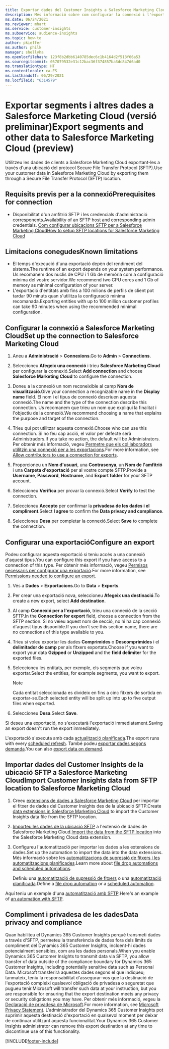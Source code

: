 ```yaml
---
title: Exportar dades del Customer Insights a Salesforce Marketing Cloud
description: Més informació sobre com configurar la connexió i l'exportació a Salesforce Marketing Cloud.
ms.date: 06/24/2021
ms.reviewer: mhart
ms.service: customer-insights
ms.subservice: audience-insights
ms.topic: how-to
author: pkieffer
ms.author: philk
manager: shellyha
ms.openlocfilehash: 123f8b2dbb6140785dec6c1b4164d2f513f66a53
ms.sourcegitcommit: 057079532e31c12bac36f374857ba3dc847d6ad0
ms.translationtype: HT
ms.contentlocale: ca-ES
ms.lasthandoff: 06/29/2021
ms.locfileid: "6314579"
---
```

# <a name="export-segments-and-other-data-to-salesforce-marketing-cloud-preview"></a><span data-ttu-id="847cb-103">Exportar segments i altres dades a Salesforce Marketing Cloud (versió preliminar)</span><span class="sxs-lookup"><span data-stu-id="847cb-103">Export segments and other data to Salesforce Marketing Cloud (preview)</span></span>

<span data-ttu-id="847cb-104">Utilitzeu les dades de clients a Salesforce Marketing Cloud exportant-les a través d'una ubicació del protocol Secure File Transfer Protocol (SFTP).</span><span class="sxs-lookup"><span data-stu-id="847cb-104">Use your customer data in Salesforce Marketing Cloud by exporting them through a Secure File Transfer Protocol (SFTP) location.</span></span>

## <a name="prerequisites-for-connection"></a><span data-ttu-id="847cb-105">Requisits previs per a la connexió</span><span class="sxs-lookup"><span data-stu-id="847cb-105">Prerequisites for connection</span></span>

- <span data-ttu-id="847cb-106">Disponibilitat d'un amfitrió SFTP i les credencials d'administració corresponents.</span><span class="sxs-lookup"><span data-stu-id="847cb-106">Availability of an SFTP host and corresponding admin credentials.</span></span> [<span data-ttu-id="847cb-107">Com configurar ubicacions SFTP per a Salesforce Marketing Cloud</span><span class="sxs-lookup"><span data-stu-id="847cb-107">How to setup SFTP locations for Salesforce Marketing Cloud</span></span>](https://help.salesforce.com/articleView?id=sf.mc_es_configure_enhanced_ftp.htm&type=5) 

## <a name="known-limitations"></a><span data-ttu-id="847cb-108">Limitacions conegudes</span><span class="sxs-lookup"><span data-stu-id="847cb-108">Known limitations</span></span>

- <span data-ttu-id="847cb-109">El temps d'execució d'una exportació depèn del rendiment del sistema.</span><span class="sxs-lookup"><span data-stu-id="847cb-109">The runtime of an export depends on your system performance.</span></span> <span data-ttu-id="847cb-110">Us recomanem dos nuclis de CPU i 1 Gb de memòria com a configuració mínima del vostre servidor.</span><span class="sxs-lookup"><span data-stu-id="847cb-110">We recommend two CPU cores and 1 Gb of memory as minimal configuration of your server.</span></span> 
- <span data-ttu-id="847cb-111">L'exportació d'entitats amb fins a 100 milions de perfils de client pot tardar 90 minuts quan s'utilitza la configuració mínima recomanada.</span><span class="sxs-lookup"><span data-stu-id="847cb-111">Exporting entities with up to 100 million customer profiles can take 90 minutes when using the recommended minimal configuration.</span></span> 

## <a name="set-up-the-connection-to-salesforce-marketing-cloud"></a><span data-ttu-id="847cb-112">Configurar la connexió a Salesforce Marketing Cloud</span><span class="sxs-lookup"><span data-stu-id="847cb-112">Set up the connection to Salesforce Marketing Cloud</span></span>

1. <span data-ttu-id="847cb-113">Aneu a **Administració** > **Connexions**.</span><span class="sxs-lookup"><span data-stu-id="847cb-113">Go to **Admin** > **Connections**.</span></span>

1. <span data-ttu-id="847cb-114">Seleccioneu **Afegeix una connexió** i trieu **Salesforce Marketing Cloud** per configurar la connexió.</span><span class="sxs-lookup"><span data-stu-id="847cb-114">Select **Add connection** and choose **Salesforce Marketing Cloud** to configure the connection.</span></span>

1. <span data-ttu-id="847cb-115">Doneu a la connexió un nom reconeixible al camp **Nom de visualització**.</span><span class="sxs-lookup"><span data-stu-id="847cb-115">Give your connection a recognizable name in the **Display name** field.</span></span> <span data-ttu-id="847cb-116">El nom i el tipus de connexió descriuen aquesta connexió.</span><span class="sxs-lookup"><span data-stu-id="847cb-116">The name and the type of the connection describe this connection.</span></span> <span data-ttu-id="847cb-117">Us recomanem que trieu un nom que expliqui la finalitat i l'objectiu de la connexió.</span><span class="sxs-lookup"><span data-stu-id="847cb-117">We recommend choosing a name that explains the purpose and target of the connection.</span></span>

1. <span data-ttu-id="847cb-118">Trieu qui pot utilitzar aquesta connexió.</span><span class="sxs-lookup"><span data-stu-id="847cb-118">Choose who can use this connection.</span></span> <span data-ttu-id="847cb-119">Si no feu cap acció, el valor per defecte serà Administradors.</span><span class="sxs-lookup"><span data-stu-id="847cb-119">If you take no action, the default will be Administrators.</span></span> <span data-ttu-id="847cb-120">Per obtenir més informació, vegeu [Permetre que els col·laboradors utilitzin una connexió per a les exportacions](connections.md#allow-contributors-to-use-a-connection-for-exports).</span><span class="sxs-lookup"><span data-stu-id="847cb-120">For more information, see [Allow contributors to use a connection for exports](connections.md#allow-contributors-to-use-a-connection-for-exports).</span></span>

1. <span data-ttu-id="847cb-121">Proporcioneu un **Nom d'usuari**, una **Contrasenya**, un **Nom de l'amfitrió** i una **Carpeta d'exportació** per al vostre compte SFTP.</span><span class="sxs-lookup"><span data-stu-id="847cb-121">Provide a **Username**, **Password**, **Hostname**, and **Export folder** for your SFTP account.</span></span>

1. <span data-ttu-id="847cb-122">Seleccioneu **Verifica** per provar la connexió.</span><span class="sxs-lookup"><span data-stu-id="847cb-122">Select **Verify** to test the connection.</span></span>

1. <span data-ttu-id="847cb-123">Seleccioneu **Accepto** per confirmar la **privadesa de les dades i el compliment**.</span><span class="sxs-lookup"><span data-stu-id="847cb-123">Select **I agree** to confirm the **Data privacy and compliance**.</span></span>

1. <span data-ttu-id="847cb-124">Seleccioneu **Desa** per completar la connexió.</span><span class="sxs-lookup"><span data-stu-id="847cb-124">Select **Save** to complete the connection.</span></span>

## <a name="configure-an-export"></a><span data-ttu-id="847cb-125">Configurar una exportació</span><span class="sxs-lookup"><span data-stu-id="847cb-125">Configure an export</span></span>

<span data-ttu-id="847cb-126">Podeu configurar aquesta exportació si teniu accés a una connexió d'aquest tipus.</span><span class="sxs-lookup"><span data-stu-id="847cb-126">You can configure this export if you have access to a connection of this type.</span></span> <span data-ttu-id="847cb-127">Per obtenir més informació, vegeu [Permisos necessaris per configurar una exportació](export-destinations.md#set-up-a-new-export).</span><span class="sxs-lookup"><span data-stu-id="847cb-127">For more information, see [Permissions needed to configure an export](export-destinations.md#set-up-a-new-export).</span></span>

1. <span data-ttu-id="847cb-128">Vés a **Dades** > **Exportacions**.</span><span class="sxs-lookup"><span data-stu-id="847cb-128">Go to **Data** > **Exports**.</span></span>

1. <span data-ttu-id="847cb-129">Per crear una exportació nova, seleccioneu **Afegeix una destinació**.</span><span class="sxs-lookup"><span data-stu-id="847cb-129">To create a new export, select **Add destination**.</span></span>

1. <span data-ttu-id="847cb-130">Al camp **Connexió per a l'exportació**, trieu una connexió de la secció SFTP.</span><span class="sxs-lookup"><span data-stu-id="847cb-130">In the **Connection for export** field, choose a connection from the SFTP section.</span></span> <span data-ttu-id="847cb-131">Si no veieu aquest nom de secció, no hi ha cap connexió d'aquest tipus disponible.</span><span class="sxs-lookup"><span data-stu-id="847cb-131">If you don't see this section name, there are no connections of this type available to you.</span></span>

1. <span data-ttu-id="847cb-132">Trieu si voleu exportar les dades **Comprimides** o **Descomprimides** i el **delimitador de camp** per als fitxers exportats.</span><span class="sxs-lookup"><span data-stu-id="847cb-132">Choose if you want to export your data **Gzipped** or **Unzipped** and the **field delimiter** for the exported files.</span></span>

1. <span data-ttu-id="847cb-133">Seleccioneu les entitats, per exemple, els segments que voleu exportar.</span><span class="sxs-lookup"><span data-stu-id="847cb-133">Select the entities, for example segments, you want to export.</span></span>

   > [!NOTE]
   > <span data-ttu-id="847cb-134">Cada entitat seleccionada es divideix en fins a cinc fitxers de sortida en exportar-se.</span><span class="sxs-lookup"><span data-stu-id="847cb-134">Each selected entity will be split up into up to five output files when exported.</span></span> 

1. <span data-ttu-id="847cb-135">Seleccioneu **Desa**.</span><span class="sxs-lookup"><span data-stu-id="847cb-135">Select **Save**.</span></span>

<span data-ttu-id="847cb-136">Si deseu una exportació, no s'executarà l'exportació immediatament.</span><span class="sxs-lookup"><span data-stu-id="847cb-136">Saving an export doesn't run the export immediately.</span></span>

<span data-ttu-id="847cb-137">L'exportació s'executa amb cada [actualització planificada](system.md#schedule-tab).</span><span class="sxs-lookup"><span data-stu-id="847cb-137">The export runs with every [scheduled refresh](system.md#schedule-tab).</span></span> <span data-ttu-id="847cb-138">També podeu [exportar dades segons demanda](export-destinations.md#run-exports-on-demand).</span><span class="sxs-lookup"><span data-stu-id="847cb-138">You can also [export data on demand](export-destinations.md#run-exports-on-demand).</span></span> 

## <a name="import-customer-insights-data-from-sftp-location-to-salesforce-marketing-cloud"></a><span data-ttu-id="847cb-139">Importar dades del Customer Insights de la ubicació SFTP a Salesforce Marketing Cloud</span><span class="sxs-lookup"><span data-stu-id="847cb-139">Import Customer Insights data from SFTP location to Salesforce Marketing Cloud</span></span>

1. <span data-ttu-id="847cb-140">Creeu [extensions de dades a Salesforce Marketing Cloud](https://help.salesforce.com/articleView?id=sf.mc_es_create_data_extension.htm&type=5) per importar el fitxer de dades del Customer Insights des de la ubicació SFTP.</span><span class="sxs-lookup"><span data-stu-id="847cb-140">Create [data extensions in Salesforce Marketing Cloud](https://help.salesforce.com/articleView?id=sf.mc_es_create_data_extension.htm&type=5) to import the Customer Insights data file from the SFTP location.</span></span>

2. <span data-ttu-id="847cb-141">[Importeu les dades de la ubicació SFTP](https://help.salesforce.com/articleView?id=sf.mc_es_import_data_extension_classic.htm&type=5) a l'extensió de dades de Salesforce Marketing Cloud.</span><span class="sxs-lookup"><span data-stu-id="847cb-141">[Import the data from the SFTP location](https://help.salesforce.com/articleView?id=sf.mc_es_import_data_extension_classic.htm&type=5) into the Salesforce Marketing Cloud data extension.</span></span> 

3. <span data-ttu-id="847cb-142">Configureu l'automatització per importar les dades a les extensions de dades.</span><span class="sxs-lookup"><span data-stu-id="847cb-142">Set up the automation to import the data into the data extensions.</span></span> <span data-ttu-id="847cb-143">Més informació sobre les [automatitzacions de supressió de fitxers i les automatitzacions planificades](https://help.salesforce.com/articleView?id=sf.mc_as_triggered_automations.htm&type=5).</span><span class="sxs-lookup"><span data-stu-id="847cb-143">Learn more about [file drop automations and scheduled automations](https://help.salesforce.com/articleView?id=sf.mc_as_triggered_automations.htm&type=5).</span></span>

   <span data-ttu-id="847cb-144">Definiu una [automatització de supressió de fitxers](https://help.salesforce.com/articleView?id=sf.mc_as_define_a_triggered_automation.htm&type=5) o una [automatització planificada](https://help.salesforce.com/articleView?id=sf.mc_as_define_a_scheduled_automation.htm&type=5).</span><span class="sxs-lookup"><span data-stu-id="847cb-144">Define a [file drop automation](https://help.salesforce.com/articleView?id=sf.mc_as_define_a_triggered_automation.htm&type=5) or a  [scheduled automation](https://help.salesforce.com/articleView?id=sf.mc_as_define_a_scheduled_automation.htm&type=5).</span></span> 

<span data-ttu-id="847cb-145">Aquí teniu un exemple d'una [automatització amb SFTP](https://help.salesforce.com/articleView?id=sf.mc_as_ftp_and_triggered_automation_scenario.htm&type=5).</span><span class="sxs-lookup"><span data-stu-id="847cb-145">Here's an example of [an automation with SFTP](https://help.salesforce.com/articleView?id=sf.mc_as_ftp_and_triggered_automation_scenario.htm&type=5).</span></span>

## <a name="data-privacy-and-compliance"></a><span data-ttu-id="847cb-146">Compliment i privadesa de les dades</span><span class="sxs-lookup"><span data-stu-id="847cb-146">Data privacy and compliance</span></span>

<span data-ttu-id="847cb-147">Quan habiliteu el Dynamics 365 Customer Insights perquè transmeti dades a través d'SFTP, permeteu la transferència de dades fora dels límits de compliment del Dynamics 365 Customer Insights, incloent-hi dades potencialment sensibles, com ara les dades personals.</span><span class="sxs-lookup"><span data-stu-id="847cb-147">When you enable Dynamics 365 Customer Insights to transmit data via SFTP, you allow transfer of data outside of the compliance boundary for Dynamics 365 Customer Insights, including potentially sensitive data such as Personal Data.</span></span> <span data-ttu-id="847cb-148">Microsoft transferirà aquestes dades segons el que indiqueu; tanmateix, teniu la responsabilitat d'assegurar-vos que la destinació de l'exportació compleixi qualsevol obligació de privadesa o seguretat que pugueu tenir.</span><span class="sxs-lookup"><span data-stu-id="847cb-148">Microsoft will transfer such data at your instruction, but you are responsible for ensuring that the export destination meets any privacy or security obligations you may have.</span></span> <span data-ttu-id="847cb-149">Per obtenir més informació, vegeu la [Declaració de privadesa de Microsoft](https://go.microsoft.com/fwlink/?linkid=396732).</span><span class="sxs-lookup"><span data-stu-id="847cb-149">For more information, see [Microsoft Privacy Statement](https://go.microsoft.com/fwlink/?linkid=396732).</span></span>
<span data-ttu-id="847cb-150">L'administrador del Dynamics 365 Customer Insights pot suprimir aquesta destinació d'exportació en qualsevol moment per deixar de continuar utilitzant aquesta funcionalitat.</span><span class="sxs-lookup"><span data-stu-id="847cb-150">Your Dynamics 365 Customer Insights administrator can remove this export destination at any time to discontinue use of this functionality.</span></span>

[!INCLUDE[footer-include](../includes/footer-banner.md)]
